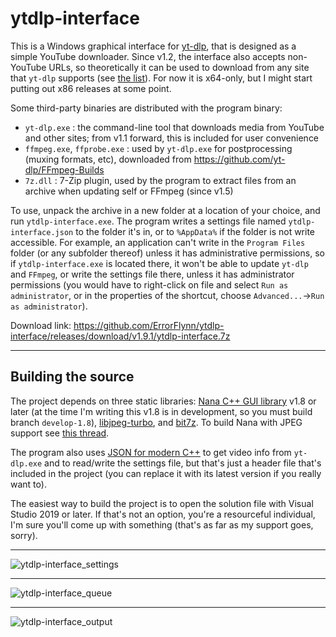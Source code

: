 # ytdlp-interface
This is a Windows graphical interface for [yt-dlp](https://github.com/yt-dlp/yt-dlp), that is designed as a simple YouTube downloader. Since v1.2, the interface also accepts non-YouTube URLs, so theoretically it can be used to download from any site that `yt-dlp` supports (see [the list](https://github.com/yt-dlp/yt-dlp/blob/master/supportedsites.md)). For now it is x64-only, but I might start putting out x86 releases at some point.

Some third-party binaries are distributed with the program binary:
- `yt-dlp.exe` : the command-line tool that downloads media from YouTube and other sites; from v1.1 forward, this is included for user convenience
- `ffmpeg.exe`, `ffprobe.exe` : used by `yt-dlp.exe` for postprocessing (muxing formats, etc), downloaded from https://github.com/yt-dlp/FFmpeg-Builds
- `7z.dll` : 7-Zip plugin, used by the program to extract files from an archive when updating self or FFmpeg (since v1.5)

To use, unpack the archive in a new folder at a location of your choice, and run `ytdlp-interface.exe`. The program writes a settings file named `ytdlp-interface.json` to the folder it's in, or to `%AppData%` if the folder is not write accessible. For example, an application can't write in the `Program Files` folder (or any subfolder thereof) unless it has administrative permissions, so if `ytdlp-interface.exe` is located there, it won't be able to update `yt-dlp` and `FFmpeg`, or write the settings file there, unless it has administrator permissions (you would have to right-click on file and select `Run as administrator`, or in the properties of the shortcut, choose `Advanced...`->`Run as administrator`).

Download link: https://github.com/ErrorFlynn/ytdlp-interface/releases/download/v1.9.1/ytdlp-interface.7z

---

## Building the source
The project depends on three static libraries: [Nana C++ GUI library](https://github.com/cnjinhao/nana) v1.8 or later (at the time I'm writing this v1.8 is in development, so you must build branch `develop-1.8`), [libjpeg-turbo](https://github.com/libjpeg-turbo/libjpeg-turbo), and [bit7z](https://github.com/rikyoz/bit7z). To build Nana with JPEG support see [this thread](http://nanapro.org/en-us/forum/index.php?u=/topic/1368/ggjpg).

The program also uses [JSON for modern C++](https://github.com/nlohmann/json) to get video info from `yt-dlp.exe` and to read/write the settings file, but that's just a header file that's included in the project (you can replace it with its latest version if you really want to).

The easiest way to build the project is to open the solution file with Visual Studio 2019 or later. If that's not an option, you're a resourceful individual, I'm sure you'll come up with something (that's as far as my support goes, sorry).

---

![ytdlp-interface_settings](https://user-images.githubusercontent.com/20293505/199632897-31020961-63b8-4a8f-98e5-9cda8adc4340.png)

---

![ytdlp-interface_queue](https://user-images.githubusercontent.com/20293505/199632781-db7aa408-15cb-44ea-b5a5-e67e595e2372.png)

---

![ytdlp-interface_output](https://user-images.githubusercontent.com/20293505/199632812-21d21500-3acf-453c-bd1b-a445eec03f7a.png)
